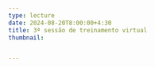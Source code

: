 ```yaml
---
type: lecture
date: 2024-08-20T8:00:00+4:30
title: 3ª sessão de treinamento virtual
thumbnail:


---
```

